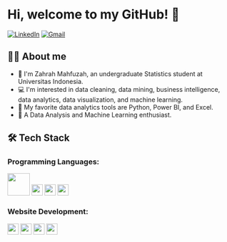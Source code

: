 # Hi, welcome to my GitHub! 👋

[![LinkedIn](https://img.shields.io/badge/LinkedIn-0077B5?style=for-the-badge&logo=linkedin&logoColor=white)](https://www.linkedin.com/in/zahrah-mahfuzah)
[![Gmail](https://img.shields.io/badge/Gmail-D14836?style=for-the-badge&logo=gmail&logoColor=white)](mailto:zahrahmahfuzah22@gmail.com)

## 👩‍💻 About me
- 👋 I'm Zahrah Mahfuzah, an undergraduate Statistics student at Universitas Indonesia.
- 💻 I'm interested in data cleaning, data mining, business intelligence, data analytics, data visualization, and machine learning.
- 🐍 My favorite data analytics tools are Python, Power BI, and Excel.
- 🚀 A Data Analysis and Machine Learning enthusiast.

## 🛠 Tech Stack
### Programming Languages:
<img src="https://upload.wikimedia.org/wikipedia/commons/c/c3/Python-logo-notext.svg" width="50">
<img src="https://img.shields.io/badge/SQL-4479A1?style=for-the-badge&logo=postgresql&logoColor=white" height="25">
<img src="https://img.shields.io/badge/PHP-777BB4?style=for-the-badge&logo=php&logoColor=white" height="25">
<img src="https://img.shields.io/badge/C%2B%2B-00599C?style=for-the-badge&logo=c%2B%2B&logoColor=white" height="25">

### Website Development:
<img src="https://img.shields.io/badge/HTML5-E34F26?style=for-the-badge&logo=html5&logoColor=white" height="25">
<img src="https://img.shields.io/badge/CSS3-1572B6?style=for-the-badge&logo=css3&logoColor=white" height="25">
<img src="https://img.shields.io/badge/Flask-000000?style=for-the-badge&logo=flask&logoColor=white" height="25">
<img src="https://img.shields.io/badge/Wordpress-21759B?style=for-the-badge&logo=wordpress&logoColor=white" height="25">
